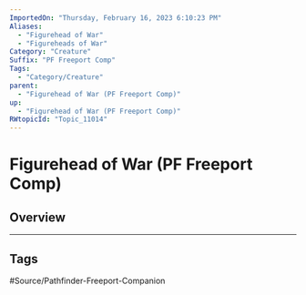 ```yaml
---
ImportedOn: "Thursday, February 16, 2023 6:10:23 PM"
Aliases:
  - "Figurehead of War"
  - "Figureheads of War"
Category: "Creature"
Suffix: "PF Freeport Comp"
Tags:
  - "Category/Creature"
parent:
  - "Figurehead of War (PF Freeport Comp)"
up:
  - "Figurehead of War (PF Freeport Comp)"
RWtopicId: "Topic_11014"
---
```

# Figurehead of War (PF Freeport Comp)
## Overview

---
## Tags
#Source/Pathfinder-Freeport-Companion

